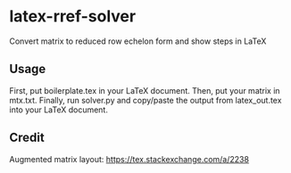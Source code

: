 # latex-rref-solver
Convert matrix to reduced row echelon form and show steps in LaTeX

## Usage
First, put boilerplate.tex in your LaTeX document. Then, put your matrix in mtx.txt. Finally, run solver.py and copy/paste the output from latex_out.tex into your LaTeX document.

## Credit
Augmented matrix layout: https://tex.stackexchange.com/a/2238
